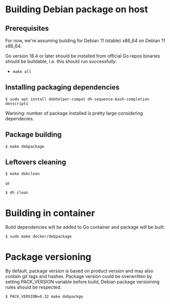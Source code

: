 # Building Debian package on host

## Prerequisites

For now, we're assuming building for Debian 11 (stable) x86_64 on Debian 11 x86_64.

Go version 18.4 or later should be installed from official Go repos binaries should be buildable, i.e. this should run successfully:

* `make all`

## Installing packaging dependencies

```shell
$ sudo apt install debhelper-compat dh-sequence-bash-completion devscripts
```

Warining: number of package installed is pretty large considering dependecies.

## Package building

```shell
$ make debpackage
```

## Leftovers cleaning

```shell
$ make debclean
```
or
```shell
$ dh clean
```

# Building in container

Build dependencies will be added to Go container and package will be built.

```shell
$ sudo make docker/debpackage
```

# Package versioning

By default, package version is based on product version and may also contain 
git tags and hashes.
Package version could be overwritten by setting PACK_VERSION variable before
build, Debian package versioining rules should be respected.

```shell
$ PACK_VERSION=0.32 make debpackge
```
